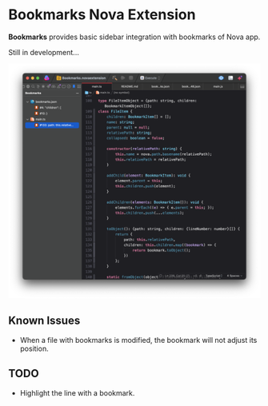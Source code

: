 # Bookmarks Nova Extension

**Bookmarks** provides basic sidebar integration with bookmarks of Nova app.

Still in development...

<!--
🎈 It can also be helpful to include a screenshot or GIF showing your extension in action:
-->

![](./Images/readme/screenshot)


## Known Issues

- When a file with bookmarks is modified, the bookmark will not adjust its position.

## TODO

- Highlight the line with a bookmark.